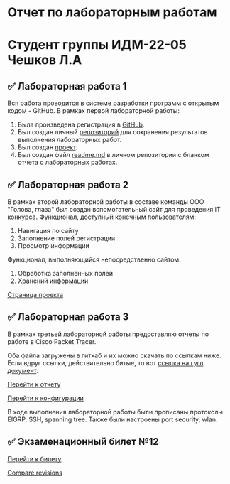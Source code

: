 # Отчет по лабораторным работам 
# Студент группы ИДМ-22-05 Чешков Л.А
## :white_check_mark: Лабораторная работа 1
Вся работа проводится в системе разработки программ с открытым кодом - GitHub.
В рамках первой лабораторной работы:
1. Была произведена регистрация в [GitHub](https://github.com).
2. Был создан личный [репозиторий](https://github.com/Leo-alt-droid/IT2022) для сохранения результатов выполнения лабораторных работ.
3. Был создан [проект](https://github.com/users/Leo-alt-droid/projects/1/views/1).
4. Был создан файл [readme.md](https://github.com/Leo-alt-droid/IT2022#readme) в личном репозитории с бланком отчета о лабораторных работах.

## :white_check_mark: Лабораторная работа 2
В рамках второй лабораторной работы в составе команды ООО "Голова, глаза" был создан вспомогательный сайт для проведения IT конкурса.
Функционал, доступный конечным пользователям:
1. Навигация по сайту
2. Заполнение полей регистрации
3. Просмотр информации

Функционал, выполняющийся непосредственно сайтом:
1. Обработка заполненных полей
2. Хранений информации

[Страница проекта](https://github.com/MarkinNikita/aboba)

## :white_check_mark: Лабораторная работа 3
В рамках третьей лабораторной работы предоставляю отчеты по работе в Cisco Packet Tracer.

Оба файла загружены в гитхаб и их можно скачать по ссылкам ниже. Если вдруг ссылки, действительно битые, то вот [ссылка на гугл документ](https://docs.google.com/document/d/1JASAdExtz3Z89GsuinNywUaqzJhSSZM1/edit).

[Перейти к отчету](https://github.com/Leo-alt-droid/IT2022/blob/main/Чешков%20Л.А%20ИДБ-18-08%20ЛАБА%206.docx)

[Перейти к конфигурации](https://github.com/Leo-alt-droid/IT2022/blob/main/Чешков%20Л.А%20ИДБ-18-08%20ЛАБА%206.pkt)

В ходе выполнения лабораторной работы были прописаны протоколы EIGRP, SSH, spanning tree. Также были настроены port security, wlan.

## :white_check_mark: Экзаменационный билет №12
[Перейти к билету](https://github.com/stankin/inet-2022/wiki/exam12)

[Compare revisions](https://github.com/Leo-alt-droid/IT2022/blob/main/Compare%20revisions%20%C2%B7%20stankin_inet-2022%20Wiki.pdf)
